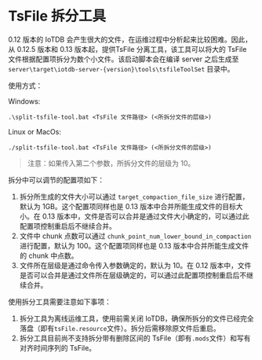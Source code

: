 <!--

    Licensed to the Apache Software Foundation (ASF) under one
    or more contributor license agreements.  See the NOTICE file
    distributed with this work for additional information
    regarding copyright ownership.  The ASF licenses this file
    to you under the Apache License, Version 2.0 (the
    "License"); you may not use this file except in compliance
    with the License.  You may obtain a copy of the License at

        http://www.apache.org/licenses/LICENSE-2.0

    Unless required by applicable law or agreed to in writing,
    software distributed under the License is distributed on an
    "AS IS" BASIS, WITHOUT WARRANTIES OR CONDITIONS OF ANY
    KIND, either express or implied.  See the License for the
    specific language governing permissions and limitations
    under the License.

-->

# TsFile 拆分工具

0.12 版本的 IoTDB 会产生很大的文件，在运维过程中分析起来比较困难。因此，从 0.12.5 版本和 0.13 版本起，提供TsFile 分离工具，该工具可以将大的 TsFile 文件根据配置项拆分为数个小文件。该启动脚本会在编译 server 之后生成至 `server\target\iotdb-server-{version}\tools\tsfileToolSet` 目录中。

使用方式：

Windows:

```
.\split-tsfile-tool.bat <TsFile 文件路径> (<所拆分文件的层级>) 
```


Linux or MacOs:

```
./split-tsfile-tool.bat <TsFile 文件路径> (<所拆分文件的层级>)  
```
> 注意：如果传入第二个参数，所拆分文件的层级为 10。

拆分中可以调节的配置项如下：

1. 拆分所生成的文件大小可以通过 `target_compaction_file_size` 进行配置，默认为 1GB。这个配置项同样也是 0.13 版本中合并所能生成文件的目标大小。在 0.13 版本中，文件是否可以合并是通过文件大小确定的，可以通过此配置项控制重启后不继续合并。
2. 文件中 chunk 点数可以通过 `chunk_point_num_lower_bound_in_compaction` 进行配置，默认为 100。这个配置项同样也是 0.13 版本中合并所能生成文件的 chunk 中点数。
3. 文件所在层级是通过命令传入参数确定的，默认为 10。在 0.12 版本中，文件是否可以合并是通过文件所在层级确定的，可以通过此配置项控制重启后不继续合并。

使用拆分工具需要注意如下事项：

1. 拆分工具为离线运维工具，使用前需关闭 IoTDB，确保所拆分的文件已经完全落盘（即有`tsFile.resource`文件）。拆分后需移除原文件后重启。
2. 拆分工具目前尚不支持拆分带有删除区间的 TsFile（即有`.mods`文件）和写有对齐时间序列的 TsFile。
